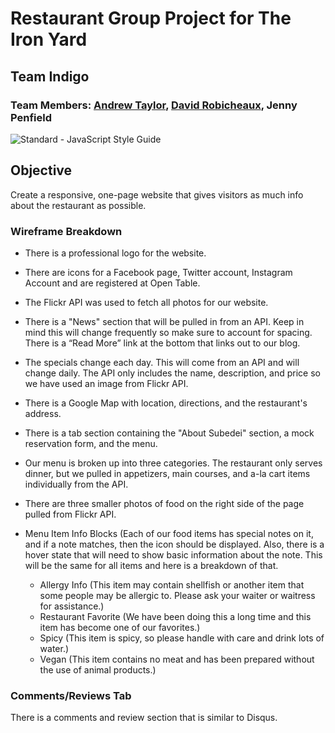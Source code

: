 # Restaurant Group Project for The Iron Yard
## Team Indigo
### Team Members: [Andrew Taylor]('https://github.com/agrahamt'), [David Robicheaux]('https://github.com/atomiczzz'), Jenny Penfield

<img src="https://img.shields.io/badge/code_style-standard-brightgreen.svg" alt="Standard - JavaScript Style Guide"></a>

## Objective

Create a responsive, one-page website that gives visitors as much info about the restaurant as possible.

### Wireframe Breakdown
* There is a professional logo for the website.
* There are icons for a Facebook page, Twitter account, Instagram Account and are registered at Open Table.
* The Flickr API was used to fetch all photos for our website.
* There is a "News" section that will be pulled in from an API. Keep in mind this will change frequently so make sure to account for spacing. There is a “Read More” link at the bottom that links out to our blog.
* The specials change each day. This will come from an API and will change daily. The API only includes the name, description, and price so we have used an image from Flickr API.
* There is a Google Map with location, directions, and the restaurant's address.
* There is a tab section containing the "About Subedei" section, a mock reservation form, and the menu.
* Our menu is broken up into three categories. The restaurant only serves dinner, but we pulled in appetizers, main courses, and a-la cart items individually from the API.
* There are three smaller photos of food on the right side of the page pulled from Flickr API.
* Menu Item Info Blocks (Each of our food items has special notes on it, and if a note matches, then the icon should be displayed. Also, there is a hover state that will need to show basic information about the note. This will be the same for all items and here is a breakdown of that.

  * Allergy Info (This item may contain shellfish or another item that some people may be allergic to. Please ask your waiter or waitress for assistance.)
  * Restaurant Favorite (We have been doing this a long time and this item has become one of our favorites.)
  * Spicy (This item is spicy, so please handle with care and drink lots of water.)
  * Vegan (This item contains no meat and has been prepared without the use of animal products.)

### Comments/Reviews Tab
There is a comments and review section that is similar to Disqus.
